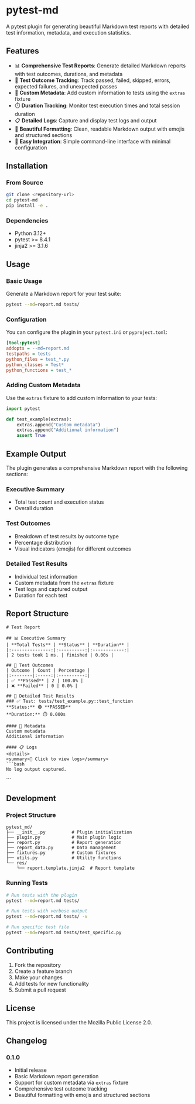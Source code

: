 # pytest-md

A pytest plugin for generating beautiful Markdown test reports with detailed test information, metadata, and execution statistics.

## Features

- 📊 **Comprehensive Test Reports**: Generate detailed Markdown reports with test outcomes, durations, and metadata
- 🎯 **Test Outcome Tracking**: Track passed, failed, skipped, errors, expected failures, and unexpected passes
- 📝 **Custom Metadata**: Add custom information to tests using the `extras` fixture
- ⏱️ **Duration Tracking**: Monitor test execution times and total session duration
- 📋 **Detailed Logs**: Capture and display test logs and output
- 🎨 **Beautiful Formatting**: Clean, readable Markdown output with emojis and structured sections
- 🔧 **Easy Integration**: Simple command-line interface with minimal configuration

## Installation

### From Source

```bash
git clone <repository-url>
cd pytest-md
pip install -e .
```

### Dependencies

- Python 3.12+
- pytest >= 8.4.1
- jinja2 >= 3.1.6

## Usage

### Basic Usage

Generate a Markdown report for your test suite:

```bash
pytest --md=report.md tests/
```

### Configuration

You can configure the plugin in your `pytest.ini` or `pyproject.toml`:

```ini
[tool:pytest]
addopts = --md=report.md
testpaths = tests
python_files = test_*.py
python_classes = Test*
python_functions = test_*
```

### Adding Custom Metadata

Use the `extras` fixture to add custom information to your tests:

```python
import pytest

def test_example(extras):
    extras.append("Custom metadata")
    extras.append("Additional information")
    assert True
```

## Example Output

The plugin generates a comprehensive Markdown report with the following sections:

### Executive Summary
- Total test count and execution status
- Overall duration

### Test Outcomes
- Breakdown of test results by outcome type
- Percentage distribution
- Visual indicators (emojis) for different outcomes

### Detailed Test Results
- Individual test information
- Custom metadata from the `extras` fixture
- Test logs and captured output
- Duration for each test

## Report Structure

```
# Test Report

## 📊 Executive Summary
| **Total Tests** | **Status** | **Duration** |
|:---------------:|:----------:|:------------:|
| 2 tests took 1 ms. | finished | 0.00s |

## 🎯 Test Outcomes
| Outcome | Count | Percentage |
|:--------|:-----:|:----------:|
| ✅ **Passed** | 2 | 100.0% |
| ❌ **Failed** | 0 | 0.0% |

## 🧪 Detailed Test Results
### ✅ Test: tests/test_example.py::test_function
**Status:** 🟢 **PASSED**
**Duration:** ⏱️ 0.000s

#### 📝 Metadata
Custom metadata
Additional information

#### 📋 Logs
<details>
<summary>📄 Click to view logs</summary>
```bash
No log output captured.
```
</details>
```

## Development

### Project Structure

```
pytest_md/
├── __init__.py          # Plugin initialization
├── plugin.py            # Main plugin logic
├── report.py            # Report generation
├── report_data.py       # Data management
├── fixtures.py          # Custom fixtures
├── utils.py             # Utility functions
└── res/
    └── report.template.jinja2  # Report template
```

### Running Tests

```bash
# Run tests with the plugin
pytest --md=report.md tests/

# Run tests with verbose output
pytest --md=report.md tests/ -v

# Run specific test file
pytest --md=report.md tests/test_specific.py
```

## Contributing

1. Fork the repository
2. Create a feature branch
3. Make your changes
4. Add tests for new functionality
5. Submit a pull request

## License

This project is licensed under the Mozilla Public License 2.0.

## Changelog

### 0.1.0
- Initial release
- Basic Markdown report generation
- Support for custom metadata via `extras` fixture
- Comprehensive test outcome tracking
- Beautiful formatting with emojis and structured sections
